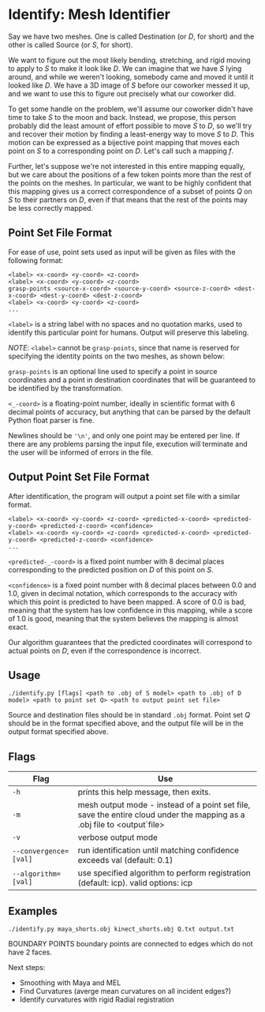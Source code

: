 Identify: Mesh Identifier
========================= 
Say we have two meshes. One is called Destination (or _D_, for short) and the other is called Source (or _S_, for short).

We want to figure out the most likely bending, stretching, and rigid moving to
apply to _S_ to make it look like _D_. We can imagine that we have _S_ lying
around, and while we weren't looking, somebody came and moved it until it
looked like _D_. We have a 3D image of _S_ before our coworker messed it up,
and we want to use this to figure out precisely what our coworker did. 

To get some handle on the problem, we'll assume our coworker didn't have time
to take _S_ to the moon and back. Instead, we propose, this person probably
did the least amount of effort possible to move _S_ to _D_, so we'll try and
recover their motion by finding a least-energy way to move _S_ to _D_. This
motion can be expressed as a bijective point mapping that moves each point on
_S_ to a corresponding point on _D_. Let's call such a mapping _f_.

Further, let's suppose we're not interested in this entire mapping equally,
but we care about the positions of a few token points more than the rest of
the points on the meshes. In particular, we want to be highly confident that
this mapping gives us a correct correspondence of a subset of points _Q_ on
_S_ to their partners on _D_, even if that means that the rest of the points
may be less correctly mapped.

Point Set File Format
---------------------
For ease of use, point sets used as input will be given as files with the
following format:
```
<label> <x-coord> <y-coord> <z-coord>
<label> <x-coord> <y-coord> <z-coord>
grasp-points <source-x-coord> <source-y-coord> <source-z-coord> <dest-x-coord> <dest-y-coord> <dest-z-coord>
<label> <x-coord> <y-coord> <z-coord>
...
```
`<label>` is a string label with no spaces and no quotation marks, used to
identify this particular point for humans. Output will preserve this labeling.

_NOTE_: `<label>` cannot be `grasp-points`, since that name is reserved for
specifying the identity points on the two meshes, as shown below:

`grasp-points` is an optional line used to specify a point in source
coordinates and a point in destination coordinates that will be guaranteed to
be identified by the transformation.

`<_-coord>` is a floating-point number, ideally in scientific format with 6
decimal points of accuracy, but anything that can be parsed by the default
Python float parser is fine.

Newlines should be `'\n'`, and only one point may be entered per line. If
there are any problems parsing the input file, execution will terminate and
the user will be informed of errors in the file.

Output Point Set File Format
----------------------------
After identification, the program will output a point set file with a similar
format.
```
<label> <x-coord> <y-coord> <z-coord> <predicted-x-coord> <predicted-y-coord> <predicted-z-coord> <confidence>
<label> <x-coord> <y-coord> <z-coord> <predicted-x-coord> <predicted-y-coord> <predicted-z-coord> <confidence>
...
```
`<predicted-_-coord>` is a fixed point number with 8 decimal places
corresponding to the predicted position on *D* of this point on *S*.

`<confidence>` is a fixed point number with 8 decimal places between 0.0 and
1.0, given in decimal notation, which corresponds to the accuracy with which
this point is predicted to have been mapped. A score of 0.0 is bad, meaning
that the system has low confidence in this mapping, while a score of 1.0 is
good, meaning that the system believes the mapping is almost exact.

Our algorithm guarantees that the predicted coordinates will correspond to
actual points on *D*, even if the correspondence is incorrect.

Usage
-----
```
./identify.py [flags] <path to .obj of S model> <path to .obj of D model> <path to point set Q> <path to output point set file>
```
Source and destination files should be in standard `.obj` format. Point set
*Q* should be in the format specified above, and the output file will be in
the output format specified above.

Flags
-----

Flag|Use
----|---
`-h`|prints this help message, then exits.
`-m`|mesh output mode - instead of a point set file, save the entire cloud under the mapping as a .obj file to &lt;output&#96;file&gt;
`-v`|verbose output mode
`--convergence=[val]`|run identification until matching confidence exceeds val (default: 0.1)
`--algorithm=[val]`|use specified algorithm to perform registration (default: icp).  valid options: icp

Examples
--------
```
./identify.py maya_shorts.obj kinect_shorts.obj Q.txt output.txt
```

BOUNDARY POINTS
boundary points are connected to edges which do not have 2 faces.

Next steps:
 - Smoothing with Maya and MEL
 - Find Curvatures (averge mean curvatures on all incident edges?)
 - Identify curvatures with rigid Radial registration
